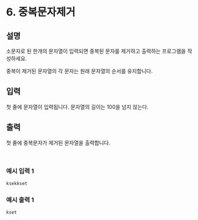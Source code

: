 # 6. 중복문자제거
   
## 설명

소문자로 된 한개의 문자열이 입력되면 중복된 문자를 제거하고 출력하는 프로그램을 작성하세요.

중복이 제거된 문자열의 각 문자는 원래 문자열의 순서를 유지합니다.

## 입력

첫 줄에 문자열이 입력됩니다. 문자열의 길이는 100을 넘지 않는다.

## 출력

첫 줄에 중복문자가 제거된 문자열을 출력합니다.

<br>

### 예시 입력 1

```java
ksekkset
```

### 예시 출력 1
```java
kset
```
